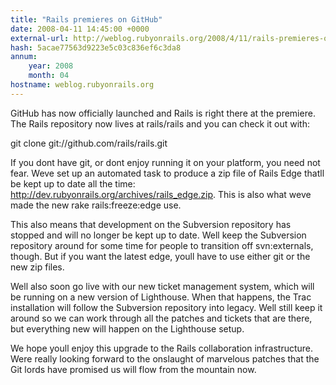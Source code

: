 ```yaml
---
title: "Rails premieres on GitHub"
date: 2008-04-11 14:45:00 +0000
external-url: http://weblog.rubyonrails.org/2008/4/11/rails-premieres-on-github/
hash: 5acae77563d9223e5c03c836ef6c3da8
annum:
    year: 2008
    month: 04
hostname: weblog.rubyonrails.org
---
```


GitHub has now officially launched and Rails is right there at the premiere. The Rails repository now lives at rails/rails and you can check it out with:



git clone git://github.com/rails/rails.git


If you dont have git, or dont enjoy running it on your platform, you need not fear. Weve set up an automated task to produce a zip file of Rails Edge thatll be kept up to date all the time: http://dev.rubyonrails.org/archives/rails_edge.zip. This is also what weve made the new rake rails:freeze:edge use.



This also means that development on the Subversion repository has stopped and will no longer be kept up to date. Well keep the Subversion repository around for some time for people to transition off svn:externals, though. But if you want the latest edge, youll have to use either git or the new zip files.



Well also soon go live with our new ticket management system, which will be running on a new version of Lighthouse. When that happens, the Trac installation will follow the Subversion repository into legacy. Well still keep it around so we can work through all the patches and tickets that are there, but everything new will happen on the Lighthouse setup.



We hope youll enjoy this upgrade to the Rails collaboration infrastructure. Were really looking forward to the onslaught of marvelous patches that the Git lords have promised us will flow from the mountain now.
